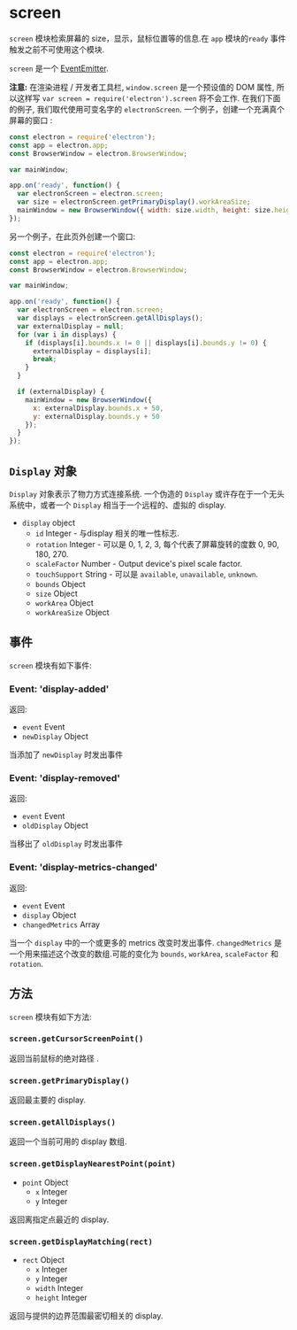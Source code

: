 # screen

`screen` 模块检索屏幕的 size，显示，鼠标位置等的信息.在 `app` 模块的`ready` 事件触发之前不可使用这个模块.

`screen` 是一个 [EventEmitter](http://nodejs.org/api/events.html#events_class_events_eventemitter).

**注意:** 在渲染进程 / 开发者工具栏, `window.screen` 是一个预设值的 DOM
属性, 所以这样写 `var screen = require('electron').screen` 将不会工作.
在我们下面的例子, 我们取代使用可变名字的 `electronScreen`.
一个例子，创建一个充满真个屏幕的窗口 :

```javascript
const electron = require('electron');
const app = electron.app;
const BrowserWindow = electron.BrowserWindow;

var mainWindow;

app.on('ready', function() {
  var electronScreen = electron.screen;
  var size = electronScreen.getPrimaryDisplay().workAreaSize;
  mainWindow = new BrowserWindow({ width: size.width, height: size.height });
});
```

另一个例子，在此页外创建一个窗口:

```javascript
const electron = require('electron');
const app = electron.app;
const BrowserWindow = electron.BrowserWindow;

var mainWindow;

app.on('ready', function() {
  var electronScreen = electron.screen;
  var displays = electronScreen.getAllDisplays();
  var externalDisplay = null;
  for (var i in displays) {
    if (displays[i].bounds.x != 0 || displays[i].bounds.y != 0) {
      externalDisplay = displays[i];
      break;
    }
  }

  if (externalDisplay) {
    mainWindow = new BrowserWindow({
      x: externalDisplay.bounds.x + 50,
      y: externalDisplay.bounds.y + 50
    });
  }
});
```

## `Display` 对象

`Display` 对象表示了物力方式连接系统. 一个伪造的 `Display` 或许存在于一个无头系统中，或者一个 `Display` 相当于一个远程的、虚拟的 display.

* `display` object
  * `id` Integer - 与display 相关的唯一性标志.
  * `rotation` Integer - 可以是 0, 1, 2, 3, 每个代表了屏幕旋转的度数 0, 90, 180, 270.
  * `scaleFactor` Number - Output device's pixel scale factor.
  * `touchSupport` String - 可以是 `available`, `unavailable`, `unknown`.
  * `bounds` Object
  * `size` Object
  * `workArea` Object
  * `workAreaSize` Object

## 事件

`screen` 模块有如下事件:

### Event: 'display-added'

返回:

* `event` Event
* `newDisplay` Object

当添加了 `newDisplay` 时发出事件

### Event: 'display-removed'

返回:

* `event` Event
* `oldDisplay` Object

当移出了 `oldDisplay` 时发出事件

### Event: 'display-metrics-changed'

返回:

* `event` Event
* `display` Object
* `changedMetrics` Array

当一个 `display` 中的一个或更多的 metrics 改变时发出事件.
`changedMetrics` 是一个用来描述这个改变的数组.可能的变化为  `bounds`,
`workArea`, `scaleFactor` 和 `rotation`.

## 方法

`screen` 模块有如下方法:

### `screen.getCursorScreenPoint()`

返回当前鼠标的绝对路径 .

### `screen.getPrimaryDisplay()`

返回最主要的 display.

### `screen.getAllDisplays()`

返回一个当前可用的 display 数组.

### `screen.getDisplayNearestPoint(point)`

* `point` Object
  * `x` Integer
  * `y` Integer

返回离指定点最近的 display.

### `screen.getDisplayMatching(rect)`

* `rect` Object
  * `x` Integer
  * `y` Integer
  * `width` Integer
  * `height` Integer

返回与提供的边界范围最密切相关的 display.
